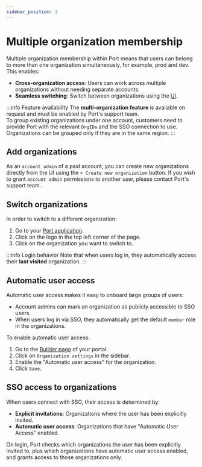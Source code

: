 ```yaml
---
sidebar_position: 3
---
```


# Multiple organization membership

Multiple organization membership within Port means that users can belong to more than one organization simultaneously, for example, prod and dev. This enables:

- **Cross-organization access**: Users can work across multiple organizations without needing separate accounts.
- **Seamless switching**: Switch between organizations using the [UI](#switch-organization).

:::info Feature availability
The **multi-organization feature** is available on request and must be enabled by Port's support team.  
To group existing organizations under one account, customers need to provide Port with the relevant `OrgIDs` and the SSO connection to use.  
Organizations can be grouped only if they are in the same region.
:::

## Add organizations

As an `account admin` of a paid account, you can create new organizations directly from the UI using the `+ Create new organization` button.
If you wish to grant `account admin` permissions to another user, please contact Port's support team.

## Switch organizations

In order to switch to a different organization:  

1. Go to your [Port application](https://app.port.io).
2. Click on the logo in the top left corner of the page.
3. Click on the organization you want to switch to.

:::info Login behavior
Note that when users log in, they automatically access their **last visited** organization.
:::

## Automatic user access

Automatic user access makes it easy to onboard large groups of users:

- Account admins can mark an organization as publicly accessible to SSO users.
- When users log in via SSO, they automatically get the default `member` role in the organizations.

To enable automatic user access:  

1. Go to the [Builder page](https://app.getport.io/settings/data-model) of your portal.
2. Click on `Organization settings` in the sidebar.
3. Enable the "Automatic user access" for the organization.
4. Click `Save`.

## SSO access to organizations

When users connect with SSO, their access is determined by:

- **Explicit invitations**: Organizations where the user has been explicitly invited.
- **Automatic user access**: Organizations that have "Automatic User Access" enabled.

On login, Port checks which organizations the user has been explicitly invited to, plus which organizations have automatic user access enabled, and grants access to those organizations only.